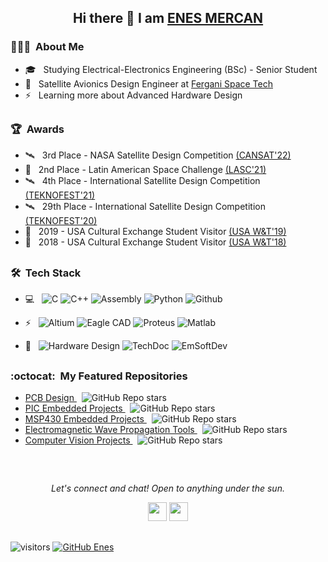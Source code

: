 
<!-- Greeting Section -->

<h2> 
  <p align="center">
      Hi there 👋 I am 
      <a href="https://github.com/enesmrcn">
      ENES MERCAN
      </a>
  </p>
</h2>

<!-- ABOUT ME -->

<h3> 👨🏻‍💻 &nbsp;About Me </h3>

- 🎓 &nbsp; Studying Electrical-Electronics Engineering (BSc) - Senior Student
- 💼 &nbsp; Satellite Avionics Design Engineer at <a href="https://ferganispace.com/en/" target="_blank"> Fergani Space Tech </a>
- ⚡ &nbsp; Learning more about Advanced Hardware Design

<h2> 
  <p align="center">
  </p>
</h2>

<!-- AWARDS -->

<h3> 🏆 &nbsp;Awards</h3>

- 🛰️ &nbsp; 3rd Place - NASA Satellite Design Competition <a href="https://www.cansatcompetition.com/" target="_blank"> (CANSAT'22) <a/>
- 🚀 &nbsp; 2nd Place - Latin American Space Challenge <a href="https://www.lasc.space/"> (LASC'21) <a/>
- 🛰️ &nbsp; 4th Place - International Satellite Design Competition <a href="https://teknofest.org/en/competitions/competition/28"> (TEKNOFEST'21) <a/>
- 🛰️ &nbsp; 29th Place - International Satellite Design Competition <a href="https://teknofest.org/en/competitions/competition/28"> (TEKNOFEST'20) <a/>
- 🗽 &nbsp; 2019 - USA Cultural Exchange Student Visitor <a href="https://drive.google.com/file/d/12tT-5-ogMRQn7lSkVXF_ONN0YGgNRa3i/view?usp=sharing" > (USA W&T'19) <a/>
- 🗽 &nbsp; 2018 - USA Cultural Exchange Student Visitor <a href="https://drive.google.com/file/d/1TMrweLDX-ogr3yKPB3HtraZQ-x24n6mw/view?usp=sharing"> (USA W&T'18) <a/>



<h2> 
  <p align="center">
  </p>
</h2>

<!-- Tech Stack -->

<h3> 🛠 &nbsp;Tech Stack</h3>

- 💻 &nbsp;
  ![C](https://img.shields.io/badge/-Embedded%20C-000000?style=flat&logo=C)
  ![C++](https://img.shields.io/badge/-C++-000000?style=flat&logo=C%2B%2B&logoColor=00599C)
  ![Assembly](https://img.shields.io/badge/-Assembly-000000?style=flat&logo=assemblyscript)
  ![Python](https://img.shields.io/badge/-Python-000000?style=flat&logo=python&logoColor=3776AB)
  ![Github](http://img.shields.io/badge/-Github-000000?style=flat&logo=Github&logoColor=green)
  
- ⚡ &nbsp;
  ![Altium](https://img.shields.io/badge/-Altium%20Designer-000000?style=flat&logo=altiumdesigner&logoColor=#A5915F) 
  ![Eagle CAD](https://img.shields.io/badge/-Eagle%20CAD-000000?style=flat&logo=autodesk&logoColor=#0696D7) 
  ![Proteus](https://img.shields.io/badge/-Proteus-000000?style=flat&logo=atom&logoColor=#66595C)
  ![Matlab](https://img.shields.io/badge/-Matlab-000000?style=flat&logo=matlab&logoColor=#A5915F)
  
- 🦾 &nbsp;
  ![Hardware Design](https://img.shields.io/badge/-Hardware%20Design-000000?style=flat)
  ![TechDoc](https://img.shields.io/badge/-Technical%20Documentation-000000?style=flat)
  ![EmSoftDev](https://img.shields.io/badge/-Embedded%20Software%20Development-000000?style=flat) 
  
 
 
 <h2> 
  <p align="center">
  </p>
</h2>

<!-- MY REPOSITORIES -->

<h3> :octocat: &nbsp;My Featured Repositories</h3> 

- <a href="https://github.com/enesmrcn/PCB-Design"> PCB Design </a> &nbsp; ![GitHub Repo stars](https://img.shields.io/github/stars/enesmrcn/PCB-Design?style=flat)
- <a href="https://github.com/enesmrcn/PIC-MCU-Projects"> PIC Embedded Projects </a> &nbsp; ![GitHub Repo stars](https://img.shields.io/github/stars/enesmrcn/PIC-MCU-Projects?style=flat)
- <a href="https://github.com/enesmrcn/MSP430xxx-Projects"> MSP430 Embedded Projects </a> &nbsp; ![GitHub Repo stars](https://img.shields.io/github/stars/enesmrcn/MSP430xxx-Projects?style=flat)
- <a href="https://github.com/enesmrcn/Wireless-Comm-Tool-Set"> Electromagnetic Wave Propagation Tools </a>  &nbsp; ![GitHub Repo stars](https://img.shields.io/github/stars/enesmrcn/Wireless-Comm-Tool-Set?style=flat)
- <a href="https://github.com/enesmrcn/Computer-Vision-Python"> Computer Vision Projects </a> &nbsp; ![GitHub Repo stars](https://img.shields.io/github/stars/enesmrcn/Computer-Vision-Python?style=flat)
  
 
  
<h2> 
  <p align="center">
  </p>
</h2>



<!-- Contact Section -->
<br/>
<p align="center">
  <i>Let's connect and chat! Open to anything under the sun.</i>

  <p align="center">   
    <a href="https://www.linkedin.com/in/enesmercan/" alt="Linkedin"><img src="https://github.com/nitish-awasthi/nitish-awasthi/blob/master/174857.png" height="30" width="30"></a>
    <a href="mailto:enesmercan1453@gmail.com" alt="Contact me"><img src="https://github.com/nitish-awasthi/nitish-awasthi/blob/master/gmail-512.webp" height="30" width="30"></a>
  </p>
  


<h2> 
  <p align="center">
  </p>
</h2>


  <!-- Visitors badge: -->
![visitors](https://visitor-badge.laobi.icu/badge?page_id=enesmrcn.enesmrcn)  [![GitHub Enes](https://img.shields.io/github/followers/enesmrcn?label=follow&style=social)](https://github.com/enesmrcn)


